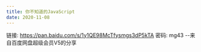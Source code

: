 ```yaml
---
title: 你不知道的JavaScript
date: 2020-11-08
---
```


链接: https://pan.baidu.com/s/1y1QE98McTfysmgs3dP5kTA  密码: mg43
--来自百度网盘超级会员V5的分享